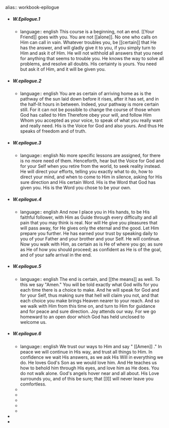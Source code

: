 alias:: workbook-epilogue

- ##### W.Epilogue.1
	- language:: english 
	  This course is a beginning, not an end. [[Your Friend]] goes with you. You are not [[alone]]. No one who calls on Him can call in vain. Whatever troubles you, be [[certain]] that He has the answer, and will gladly give it to you, if you simply turn to Him and ask it of Him. He will not withhold all answers that you need for anything that seems to trouble you. He knows the way to solve all problems, and resolve all doubts. His certainty is yours. You need but ask it of Him, and it will be given you.
- ##### W.epilogue.2
	- language:: english
	  You are as certain of arriving home as is the pathway of the sun laid down before it rises, after it has set, and in the half-lit hours in between. Indeed, your pathway is more certain still. For it can not be possible to change the course of those whom God has called to Him Therefore obey your will, and follow Him Whom you accepted as your voice, to speak of what you really want and really need. His is the Voice for God and also yours. And thus He speaks of freedom and of truth.
- ##### W.epilogue.3
	- language:: english
	  No more specific lessons are assigned, for there is no more need of them. Henceforth, hear but the Voice for God and for your Self when you retire from the world, to seek reality instead. He will direct your efforts, telling you exactly what to do, how to direct your mind, and when to come to Him in silence, asking for His sure direction and His certain Word. His is the Word that God has given you. His is the Word you chose to be your own.
- ##### W.epilogue.4
	- language:: english
	  And now I place you in His hands, to be His faithful follower, with Him as Guide through every difficulty and all pain that you may think is real. Nor will He give you pleasures that will pass away, for He gives only the eternal and the good. Let Him prepare you further. He has earned your trust by speaking daily to you of your Father and your brother and your Self. He will continue. Now you walk with Him, as certain as is He of where you go; as sure as He of how you should proceed; as confident as He is of the goal, and of your safe arrival in the end.
- ##### W.epilogue.5
	- language:: english
	  The end is certain, and [[the means]] as well. To this we say "Amen." You will be told exactly what God wills for you each time there is a choice to make. And he will speak for God and for your Self, thus making sure that hell will claim you not, and that each choice you make brings Heaven nearer to your reach. And so we walk with Him from this time on, and turn to Him for guidance and for peace and sure direction. Joy attends our way. For we go homeward to an open door which God has held unclosed to welcome us.
- ##### W.epilogue.6
	- language:: english
	  We trust our ways to Him and say " [[Amen]] ." In peace we will continue in His way, and trust all things to Him. In confidence we wait His answers, as we ask His Will in everything we do. He loves God's Son as we would love him. And He teaches us how to behold him through His eyes, and love him as He does. You do not walk alone. God's angels hover near and all about. His Love surrounds you, and of this be sure; that [[I]] will never leave you comfortless.
	-
	-
	-
	-
	-
-
-
